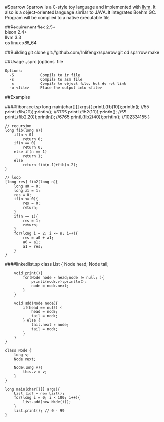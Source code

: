 #Sparrow
Sparrow is a C-style toy language and implemented with [llvm](http://llvm.rog).
It also is a object-oriented language similar to JAVA. It integrates Boehm GC. Program will be complied to a native executable file.

##Requirement
flex 2.5+  
bison 2.4+  
llvm 3.3  
os linux x86_64

##Building
    git clone git://github.com/linlifengx/sparrow.git
    cd sparrow
    make

##Usage
    ./sprc [options] file

    Options:
      -S            Compile to ir file
      -s            Compile to asm file
      -c            Compile to object file, but do not link
      -o <file>     Place the output into <file>

##Examples

####fibonacci.sp
	long main(char[][] args){
		printL(fib(10));println(); //55
		printL(fib(20));println(); //6765
		printL(fib2(10));println(); //55
		printL(fib2(20));println(); //6765
		printL(fib2(40));println(); //102334155
	}
	
	// recursion
	long fib(long n){
		if(n < 0)
			return 0;
		if(n == 0)
			return 0;
		else if(n == 1)
			return 1;
		else
			return fib(n-1)+fib(n-2);
	}
	
	// loop
	[long res] fib2(long n){
		long a0 = 0;
		long a1 = 1;
		res = 0;
		if(n <= 0){
			res = 0;
			return;
		}
		if(n == 1){
			res = 1;
			return;
		}
		for(long i = 2; i <= n; i++){
			res = a0 + a1;
			a0 = a1;
			a1 = res;
		}
	}

####linkedlist.sp
	class List {
		Node head;
		Node tail;
		
		void print(){
			for(Node node = head;node != null; ){
				printL(node.v);println();
				node = node.next;
			}
		}
		
		void add(Node node){
			if(head == null) {
				head = node;
				tail = node;
			} else {
				tail.next = node;
				tail = node;
			}
		}
	}
	
	class Node {
		long v;
		Node next;
		
		Node(long v){
			this.v = v;
		}
	}
	
	long main(char[][] args){
		List list = new List();
		for(long i = 0; i < 100; i++){
			list.add(new Node(i));
		}
		list.print(); // 0 - 99
	}
